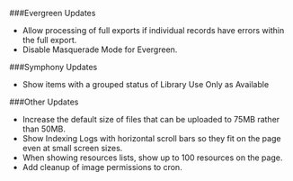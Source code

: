 ###Evergreen Updates
- Allow processing of full exports if individual records have errors within the full export. 
- Disable Masquerade Mode for Evergreen. 

###Symphony Updates
- Show items with a grouped status of Library Use Only as Available

###Other Updates
- Increase the default size of files that can be uploaded to 75MB rather than 50MB.
- Show Indexing Logs with horizontal scroll bars so they fit on the page even at small screen sizes. 
- When showing resources lists, show up to 100 resources on the page. 
- Add cleanup of image permissions to cron.
